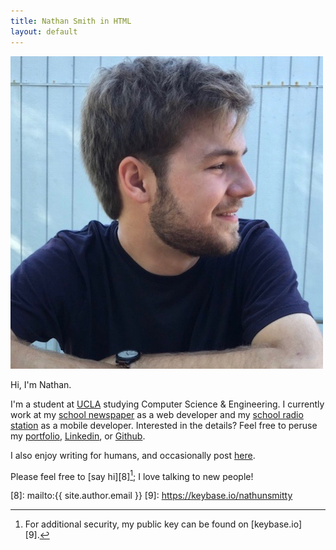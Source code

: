 ```yaml
---
title: Nathan Smith in HTML
layout: default
---
```

<img class="nathan" src="images/nathan.jpg" alt="Nathan Smith as a JPEG">

Hi, I'm Nathan.

I'm a student at [UCLA][1] studying Computer Science & Engineering. I currently work at my [school newspaper][2] as a web developer and my [school radio station][3] as a mobile developer. Interested in the details? Feel free to peruse my [portfolio][4], [Linkedin][5], or [Github][6].

I also enjoy writing for humans, and occasionally post [here][7].

Please feel free to [say hi][8][^1]; I love talking to new people!

[^1]:	For additional security, my public key can be found on [keybase.io][9].

[1]:	http://www.ucla.edu
[2]:	http://dailybruin.com
[3]:	https://uclaradio.com
[4]:	/portfolio
[5]:	https://www.linkedin.com/in/nathanmatthewsmith
[6]:	https://github.com/nathunsmitty
[7]:	/posts
[8]:	mailto:{{ site.author.email }}
[9]:	https://keybase.io/nathunsmitty
